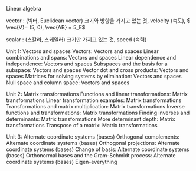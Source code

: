 Linear algebra

vector : (벡터, Euclidean vector) 크기와 방향을 가지고 있는 것, velocity (속도), $ \vec{V}= (5, 0), \vec{AB} = 5_E$

scalar : (스칼라, 스케일러) 크기만 가지고 있는 것, speed (속력)

Unit 1: Vectors and spaces
Vectors: Vectors and spaces
Linear combinations and spans: Vectors and spaces
Linear dependence and independence: Vectors and spaces
Subspaces and the basis for a subspace: Vectors and spaces
Vector dot and cross products: Vectors and spaces
Matrices for solving systems by elimination: Vectors and spaces
Null space and column space: Vectors and spaces

Unit 2: Matrix transformations
Functions and linear transformations: Matrix transformations
Linear transformation examples: Matrix transformations
Transformations and matrix multiplication: Matrix transformations
Inverse functions and transformations: Matrix transformations
Finding inverses and determinants: Matrix transformations
More determinant depth: Matrix transformations
Transpose of a matrix: Matrix transformations

Unit 3: Alternate coordinate systems (bases)
Orthogonal complements: Alternate coordinate systems (bases)
Orthogonal projections: Alternate coordinate systems (bases)
Change of basis: Alternate coordinate systems (bases)
Orthonormal bases and the Gram-Schmidt process: Alternate coordinate systems (bases)
Eigen-everything